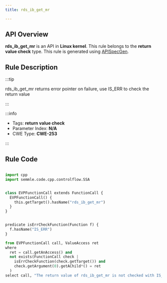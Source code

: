 ```yaml
---
title: rds_ib_get_mr

---
```



## API Overview
**rds_ib_get_mr** is an API in **Linux kernel**. This rule belongs to the **return value check** type. This rule is generated using [APISpecGen](../../tools/APISpecGen).
## Rule Description

:::tip

rds_ib_get_mr returns error pointer on failure, use IS_ERR to check the return value

:::

:::info

- Tags: **return value check**
- Parameter Index: **N/A**
- CWE Type: **CWE-253**

:::

## Rule Code
```python

import cpp
import semmle.code.cpp.controlflow.SSA


class EVPFunctionCall extends FunctionCall {
  EVPFunctionCall() {
    this.getTarget().hasName("rds_ib_get_mr")
  }
}


predicate isErrCheckFunction(Function f) {
  f.hasName("IS_ERR") 
}

from EVPFunctionCall call, ValueAccess ret
where
  ret = call.getAnAccess() and
  not exists(FunctionCall check |
    isErrCheckFunction(check.getTarget()) and
    check.getArgument(0).getAChild*() = ret
  )
select call, "The return value of rds_ib_get_mr is not checked with IS_ERR."
    
```